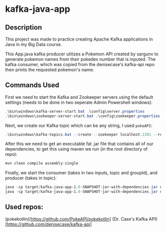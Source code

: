 # kafka-java-app
## Description

This project was made to practice creating Apache Kafka applications in Java in my Big Data course.

This App.java kafka producer utilizes a Pokemon API created by sargunv to generate pokemon names from their pokedex number that is inputed.
The kafka consumer, which was copied from the denisecase's kafka-api repo then prints the requested pokemon's name. 

## Commands Used

First we need to start the Kafka and Zookeeper servers using the default settings (needs to be done in two seperate Admin Powershell windows):
```powershell
.\bin\windows\kafka-server-start.bat .\config\server.properties
.\bin\windows\zookeeper-server-start.bat .\config\zookeeper.properties
```
Next, we create our Kafka topic which can be any string, I used ``pokeAPI``: 
```powershell
.\bin\windows\kafka-topics.bat --create --zookeeper localhost:2181 --replication-factor 1 --partitions 1 --topic pokeAPI
```

After this we need to get an executable fat .jar file that contains all of our dependencies, to get this using maven we run (in the root directory of repo):
```powershell
mvn clean compile assembly:single
```

Finally, we start the consumer (takes in two inputs, topic and groupId), and producer (takes in topic): 
```powershell
java -cp target/kafka-java-app-1.0-SNAPSHOT-jar-with-dependencies.jar edu.nwmissouri.bigdataingersoll.Consumer pokeAPI group1
java -cp target/kafka-java-app-1.0-SNAPSHOT-jar-with-dependencies.jar edu.nwmissouri.bigdataingersoll.App pokeAPI
```

## Used repos:
(pokekotlin)[https://github.com/PokeAPI/pokekotlin]
(Dr. Case's Kafka API)[https://github.com/denisecase/kafka-api]